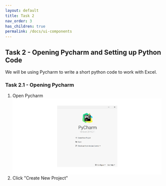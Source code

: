```yaml
---
layout: default
title: Task 2
nav_order: 3
has_children: true
permalink: /docs/ui-components
---
```


## Task 2 - Opening Pycharm and Setting up Python Code  
We will be using Pycharm to write a short python code to work with Excel.
### Task 2.1 - Opening Pycharm 
1) Open Pycharm  
![Open](https://github.com/Phil-CST-BCIT/Phil-Antony-docs/blob/gh-pages/assets/images/open-pycharm.png?raw=true "Open")
2) Click "Create New Project"

